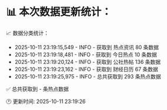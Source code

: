 📊 本次数据更新统计：
==========================

📈 数据分类统计：
- 2025-10-11 23:19:15,549 - INFO - 获取到 热点资讯 80 条数据
- 2025-10-11 23:19:18,481 - INFO - 获取到 今日热点 10 条数据
- 2025-10-11 23:19:20,124 - INFO - 获取到 公社热帖 136 条数据
- 2025-10-11 23:19:23,162 - INFO - 获取到 财经日历 67 条数据
- 2025-10-11 23:19:25,975 - INFO - 总共获取到 293 条热点数据

✅ 总共获取到 - 条热点数据

🕐 更新时间: 2025-10-11 23:19:26
